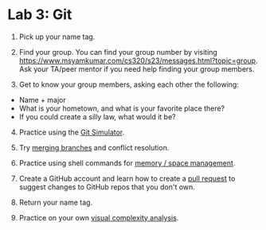 # Lab 3: Git

1. Pick up your name tag.

2. Find your group. You can find your group number by visiting https://www.msyamkumar.com/cs320/s23/messages.html?topic=group. Ask your TA/peer mentor if you need help finding your group members. 

3. Get to know your group members, asking each other the following:

* Name + major
* What is your hometown, and what is your favorite place there?
* If you could create a silly law, what would it be?

4. Practice using the [Git Simulator](./git-sim).

5. Try [merging branches](./git-conflict) and conflict resolution.

6. Practice using shell commands for [memory / space management](./htop_df_ls).

7. Create a GitHub account and learn how to create a [pull request](./git-pr) to suggest changes to GitHub repos that you don't own. 

8. Return your name tag.

9. Practice on your own [visual complexity analysis](./big-o).
